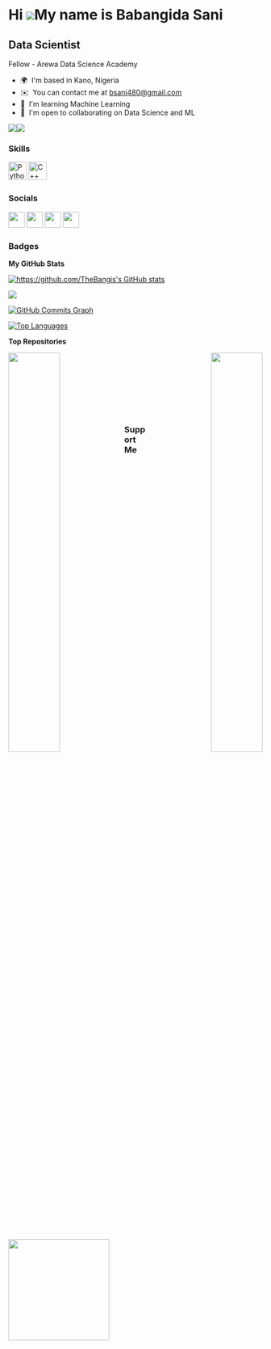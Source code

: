 Hi ![](https://user-images.githubusercontent.com/18350557/176309783-0785949b-9127-417c-8b55-ab5a4333674e.gif)My name is Babangida Sani
======================================================================================================================================

Data Scientist
--------------

Fellow - Arewa Data Science Academy

* 🌍  I'm based in Kano, Nigeria
* ✉️  You can contact me at [bsani480@gmail.com](mailto:bsani480@gmail.com)
* 🧠  I'm learning Machine Learning
* 🤝  I'm open to collaborating on Data Science and ML

<a href="https://www.github.com/https://github.com/TheBangis" target="_blank" rel="noreferrer"><img
src="https://img.shields.io/github/followers/https://github.com/TheBangis?logo=github&style=for-the-badge&color=0891b2&labelColor=000000" /></a><a href="https://www.twitter.com/https://twitter.com/Bangiss_" target="_blank" rel="noreferrer"><img
src="https://img.shields.io/twitter/follow/https://twitter.com/Bangiss_?logo=twitter&style=for-the-badge&color=0891b2&labelColor=000000"
/></a>

### Skills


<p align="left">
<a href="https://www.python.org/" target="_blank" rel="noreferrer"><img src="https://raw.githubusercontent.com/danielcranney/readme-generator/main/public/icons/skills/python-colored.svg" width="36" height="36" alt="Python" /></a>
<a href="https://docs.microsoft.com/en-us/cpp/?view=msvc-170" target="_blank" rel="noreferrer"><img src="https://raw.githubusercontent.com/danielcranney/readme-generator/main/public/icons/skills/cplusplus-colored.svg" width="36" height="36" alt="C++" /></a>
</p>


### Socials

<p align="left"> <a href="https://www.github.com/https://github.com/TheBangis" target="_blank" rel="noreferrer"><img src="https://raw.githubusercontent.com/danielcranney/readme-generator/main/public/icons/socials/github-dark.svg" width="32" height="32" /></a> <a href="https://www.linkedin.com/in/https://www.linkedin.com/in/babangida-sani-4279a7186/" target="_blank" rel="noreferrer"><img src="https://raw.githubusercontent.com/danielcranney/readme-generator/main/public/icons/socials/linkedin.svg" width="32" height="32" /></a> <a href="http://www.medium.com/https://medium.com/@bsani480" target="_blank" rel="noreferrer"><img src="https://raw.githubusercontent.com/danielcranney/readme-generator/main/public/icons/socials/medium-dark.svg" width="32" height="32" /></a> <a href="https://www.twitter.com/https://twitter.com/Bangiss_" target="_blank" rel="noreferrer"><img src="https://raw.githubusercontent.com/danielcranney/readme-generator/main/public/icons/socials/twitter.svg" width="32" height="32" /></a></p>

### Badges

<b>My GitHub Stats</b>

<a href="http://www.github.com/https://github.com/TheBangis"><img src="https://github-readme-stats.vercel.app/api?username=https://github.com/TheBangis&show_icons=true&hide=&count_private=true&title_color=0891b2&text_color=ffffff&icon_color=0891b2&bg_color=000000&hide_border=true&show_icons=true" alt="https://github.com/TheBangis's GitHub stats" /></a>

<a href="http://www.github.com/https://github.com/TheBangis"><img src="https://github-readme-streak-stats.herokuapp.com/?user=https://github.com/TheBangis&stroke=ffffff&background=000000&ring=0891b2&fire=0891b2&currStreakNum=ffffff&currStreakLabel=0891b2&sideNums=ffffff&sideLabels=ffffff&dates=ffffff&hide_border=true" /></a>

<a href="http://www.github.com/https://github.com/TheBangis"><img src="https://github-readme-activity-graph.cyclic.app/graph?username=https://github.com/TheBangis&bg_color=000000&color=ffffff&line=0891b2&point=ffffff&area_color=000000&area=true&hide_border=true&custom_title=GitHub%20Commits%20Graph" alt="GitHub Commits Graph" /></a>

<a href="https://github.com/https://github.com/TheBangis" align="left"><img src="https://github-readme-stats.vercel.app/api/top-langs/?username=https://github.com/TheBangis&langs_count=10&title_color=0891b2&text_color=ffffff&icon_color=0891b2&bg_color=000000&hide_border=true&locale=en&custom_title=Top%20%Languages" alt="Top Languages" /></a>

<b>Top Repositories</b>

<div width="100%" align="center"><a href="https://github.com/https://github.com/TheBangis/ArewaDS-Machine-Learning-Assignments" align="left"><img align="left" width="45%" src="https://github-readme-stats.vercel.app/api/pin/?username=https://github.com/TheBangis&repo=ArewaDS-Machine-Learning-Assignments&title_color=0891b2&text_color=ffffff&icon_color=0891b2&bg_color=000000&hide_border=true&locale=en" /></a><a href="https://github.com/https://github.com/TheBangis/Cohere-Parallel-Language-Sentence-Alignment " align="right"><img align="right" width="45%" src="https://github-readme-stats.vercel.app/api/pin/?username=https://github.com/TheBangis&repo=Cohere-Parallel-Language-Sentence-Alignment &title_color=0891b2&text_color=ffffff&icon_color=0891b2&bg_color=000000&hide_border=true&locale=en" /></a></div><br /><br /><br /><br /><br /><br /><br />

### Support Me

<a href="https://www.buymeacoffee.com/Babangida"><img src="https://cdn.buymeacoffee.com/buttons/v2/default-yellow.png" width="200" /></a>
